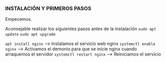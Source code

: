 ### INSTALACIÓN Y PRIMEROS PASOS

Empecemos. 

Aconsejable realizar los siguientes pasos antes de la instalación
```sudo apt update```
```sudo apt upgrade```

```apt install nginx``` --> Instalamos el servicio web nginx
```systemctl enable nginx``` --> Activamos el demonio para que se inicie nginx cuando arraquemos el servidor
```systemctl restart nginx``` --> Reiniciamos el servicio

